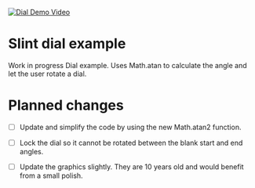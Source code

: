 <!-- Copyright © SixtyFPS GmbH <info@slint.dev> ; SPDX-License-Identifier: MIT -->
[![Dial Demo Video](https://github.com/user-attachments/assets/f9a4835d-5567-4fc2-bd4d-30b2e979f491)](https://github.com/user-attachments/assets/83fb39b3-a26e-4878-ba92-b27b4c3beb36)



# Slint dial example

Work in progress Dial example. Uses Math.atan to calculate the angle and let the user rotate a dial.

# Planned changes

- [ ] Update and simplify the code by using the new Math.atan2 function.
- [ ] Lock the dial so it cannot be rotated between the blank start and end angles.
- [ ] Update the graphics slightly. They are 10 years old and would benefit from a small polish.



